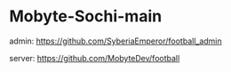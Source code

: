# Mobyte-Sochi-main

admin: https://github.com/SyberiaEmperor/football_admin

server: https://github.com/MobyteDev/football
